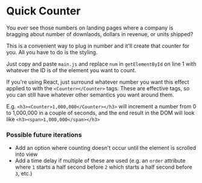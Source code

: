 # Quick Counter

You ever see those numbers on landing pages where a company is bragging about number of downlaods, dollars in revenue, or units shipped?

This is a convenient way to plug in number and it'll create that counter for you. All you have to do is the styling.

Just copy and paste `main.js` and replace `num` in `getElementById` on line 1 with whatever the ID is of the element you want to count.

If you're using React, just surround whatever number you want this effect applied to with the `<Counter></Counter>` tags. These are effective <span> tags, so you can still have whatever other semantics you want around them.

E.g. `<h3><Counter>1,000,000</Counter></h3>` will increment a number from 0 to 1,000,000 in a couple of seconds, and the end result in the DOM will look like `<h3><span>1,000,000</span></h3>`

### Possible future iterations

- Add an option where counting doesn't occur until the element is scrolled into view
- Add a time delay if multiple of these are used (e.g. an `order` attribute where `1` starts a half second before `2` which starts a half second before `3`, etc.)
